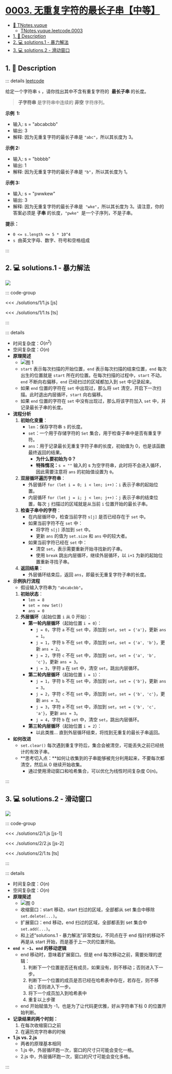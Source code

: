 # [0003. 无重复字符的最长子串【中等】](https://github.com/Tdahuyou/TNotes.leetcode/tree/main/notes/0003.%20%E6%97%A0%E9%87%8D%E5%A4%8D%E5%AD%97%E7%AC%A6%E7%9A%84%E6%9C%80%E9%95%BF%E5%AD%90%E4%B8%B2%E3%80%90%E4%B8%AD%E7%AD%89%E3%80%91)

<!-- region:toc -->

- [📂 TNotes.yuque](https://www.yuque.com/tdahuyou/tnotes.yuque/)
  - [TNotes.yuque.leetcode.0003](https://www.yuque.com/tdahuyou/tnotes.yuque/leetcode.0003)
- [1. 📝 Description](#1--description)
- [2. 💻 solutions.1 - 暴力解法](#2--solutions1---暴力解法)
- [3. 💻 solutions.2 - 滑动窗口](#3--solutions2---滑动窗口)

<!-- endregion:toc -->

## 1. 📝 Description

::: details [leetcode](https://leetcode.cn/problems/longest-substring-without-repeating-characters/)

给定一个字符串 `s` ，请你找出其中不含有重复字符的  **最长子串** 的长度。

> **子字符串** 是字符串中连续的 **非空** 字符序列。

**示例  1:**

- 输入: s = "abcabcbb"
- 输出: 3
- 解释: 因为无重复字符的最长子串是 `"abc"`，所以其长度为 3。

**示例 2:**

- 输入: s = "bbbbb"
- 输出: 1
- 解释: 因为无重复字符的最长子串是 `"b"`，所以其长度为 1。

**示例 3:**

- 输入: s = "pwwkew"
- 输出: 3
- 解释: 因为无重复字符的最长子串是  `"wke"`，所以其长度为 3。请注意，你的答案必须是 **子串** 的长度，`"pwke"`  是一个子序列，不是子串。

**提示：**

- `0 <= s.length <= 5 * 10^4`
- `s`  由英文字母、数字、符号和空格组成

:::

## 2. 💻 solutions.1 - 暴力解法

![](assets/0003-题解-暴力解法.gif)

::: code-group

<<< ./solutions/1/1.js [js]

<<< ./solutions/1/1.ts [ts]

:::

::: details

- 时间复杂度：$O(n^2)$
- 空间复杂度：$O(n)$
- **原理简述**
  - ![图 1](https://cdn.jsdelivr.net/gh/tnotesjs/imgs@main/2025-06-02-09-59-03.png)
  - `start` 表示每次扫描的开始位置，`end` 表示每次扫描的结束位置，`end` 每次出生的位置就是 `start` 所在的位置。在每次扫描的过程中，`start` 不动，`end` 不断向右偏移，`end` 已经扫过的区域都加入到 `set` 中记录起来。
  - 如果 `end` 位置的字符在 `set` 中出现过，那么将 `set` 清空，开启下一次扫描。此时退出内层循环，`start` 向右偏移。
  - 如果 `end` 位置的字符在 `set` 中没有出现过，那么将该字符加入 `set` 中，并记录最长子串的长度。
- **流程分析**
  1. **初始化变量**：
     - `len`：保存字符串 `s` 的长度。
     - `set`：一个用于存储字符的 `Set` 集合，用于检查子串中是否有重复字符。
     - `ans`：用于记录最长无重复字符子串的长度，初始值为 0，也是该函数最终返回的结果。
       - **为什么要初始为 0？**
       - **特殊情况：**`s = ""` 输入的 s 为空字符串，此时将不会进入循环，因此需要注意将 `ans` 的初始值设置为 `0`。
  2. **双层循环遍历字符串**：
     - 外层循环 `for (let i = 0; i < len; i++)`：`i` 表示子串的起始位置。
     - 内层循环 `for (let j = i; j < len; j++)`：`j` 表示子串的结束位置，每次 `j` 扫描过的区域就是从当前 `i` 位置开始的最长子串。
  3. **检查子串中的字符**：
     - 在内层循环中，检查当前字符 `s[j]` 是否已经存在于 `set` 中。
     - 如果当前字符不在 `set` 中：
       - 将字符 `s[j]` 添加到 `set` 中。
       - 更新 `ans` 的值为 `set.size` 和 `ans` 中的较大者。
     - 如果当前字符已经在 `set` 中：
       - 清空 `set`，表示需要重新开始寻找新的子串。
       - 使用 `break` 跳出内层循环，继续外层循环，以 `i+1` 为新的起始位置重新寻找子串。
  4. **返回结果**：
     - 外层循环结束后，返回 `ans`，即最长无重复字符子串的长度。
- **示例执行流程**
  - 假设输入字符串为 `"abcabcbb"`。
  1. **初始状态**：
     - `len = 8`
     - `set = new Set()`
     - `ans = 0`
  2. **外层循环**（起始位置 `i` 从 0 开始）：
     - **第一轮内层循环**（起始位置 `i = 0`）：
       - `j = 0`，字符 `a` 不在 `set` 中，添加到 `set`，`set = {'a'}`，更新 `ans = 1`。
       - `j = 1`，字符 `b` 不在 `set` 中，添加到 `set`，`set = {'a', 'b'}`，更新 `ans = 2`。
       - `j = 2`，字符 `c` 不在 `set` 中，添加到 `set`，`set = {'a', 'b', 'c'}`，更新 `ans = 3`。
       - `j = 3`，字符 `a` 在 `set` 中，清空 `set`，跳出内层循环。
     - **第二轮内层循环**（起始位置 `i = 1`）：
       - `j = 1`，字符 `b` 不在 `set` 中，添加到 `set`，`set = {'b'}`，更新 `ans = 3`。
       - `j = 2`，字符 `c` 不在 `set` 中，添加到 `set`，`set = {'b', 'c'}`，更新 `ans = 3`。
       - `j = 3`，字符 `a` 不在 `set` 中，添加到 `set`，`set = {'b', 'c', 'a'}`，更新 `ans = 3`。
       - `j = 4`，字符 `b` 在 `set` 中，清空 `set`，跳出内层循环。
     - **第三轮内层循环**（起始位置 `i = 2`）：
       - 以此类推... 直到外层循环结束，将找到无重复的最长子串返回。
- **如何改进**
  - `set.clear()` 每次遇到重复字符后，集合会被清空，可能丢失之前已经统计的有效子串。
  - **思考切入点：**如何让收集到的子串能够被充分利用起来，不要每次都清空，然后从 0 继续开始收集。
    - 通过使用滑动窗口和哈希集合，可以优化为线性时间复杂度 O(n)。

:::

## 3. 💻 solutions.2 - 滑动窗口

![](assets/0003-题解-滑动窗口.gif)

::: code-group

<<< ./solutions/2/1.js [js-1]

<<< ./solutions/2/2.js [js-2]

<<< ./solutions/2/1.ts [ts]

:::

::: details

- 时间复杂度：$O(n)$
- 空间复杂度：$O(n)$
- **原理简述**
  - ![图 0](https://cdn.jsdelivr.net/gh/tnotesjs/imgs@main/2025-06-02-09-58-32.png)
  - 收缩窗口：start 移动，start 扫过的区域，全部都从 set 集合中移除 `set.delete(...)`。
  - 扩展窗口：end 移动，end 扫过的区域，全部都丢到 set 集合中 `set.add(...)`。
  - 和上述“solutions.1 - 暴力解法”非常类似，不同点在于 end 指针的移动不再是从 start 开始，而是基于上一次的位置开始。
- **`end = -1`、`end` 的移动逻辑**
  - end 移动时，意味着扩展窗口。但是 end 每次移动之前，需要处理的逻辑：
    1. 判断下一个位置是否还有成员，如果没有，则不移动；否则进入下一步。
    2. 判断下一个位置的成员是否已经在哈希表中存在，若存在，则不移动；否则进入下一步。
    3. 将下一个成员加入到哈希表中
    4. 重复以上步骤
  - end 开始赋值为 -1，也是为了让代码更优雅，好从字符串下标 0 的位置开始判断。
- **记录结果的两个时刻：**
  1. 在每次收缩窗口之前
  2. 在遍历完字符串的时候
- **1.js vs. 2.js**
  - 两者的原理基本相同
  - 1.js 中，外层循环跑一次，窗口的尺寸只可能会变化一格。
  - 2.js 中，外层循环跑一次，窗口的尺寸可能会变化多格。

:::
